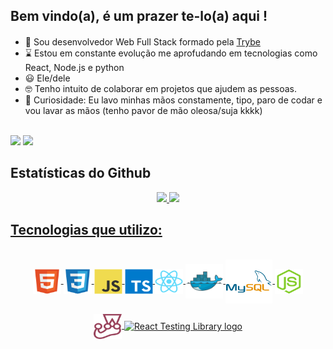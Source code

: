 ## Bem vindo(a), é um prazer te-lo(a) aqui ! 
<h4> </h4>

* 🧠 Sou desenvolvedor Web Full Stack formado pela <a href="https://www.betrybe.com/">Trybe</a>
 * ⌛ Estou em constante evolução me aprofudando em tecnologias como React, Node.js e python
 * 😃 Ele/dele
 * 🤓 Tenho intuito de colaborar em projetos que ajudem as pessoas.
 * 🤪 Curiosidade: Eu lavo minhas mãos constamente, tipo, paro de codar e vou lavar as mãos (tenho pavor de mão oleosa/suja kkkk)
 <br>
 <div align="left"> 
  <a href = "mailto:rjmv.dev@gmail.com"><img src="https://img.shields.io/badge/-Gmail-%23333?style=for-the-badge&logo=gmail&logoColor=white" target="_blank"></a>
  <a href="https://www.linkedin.com/in/ronny-velardez/" target="_blank"><img src="https://img.shields.io/badge/-LinkedIn-%230077B5?style=for-the-badge&logo=linkedin&logoColor=white" target="_blank"></a> 
 
</div>

## Estatísticas do Github
<div align="center">

  <a href="https://github.com/rafaballerini">
  <img height="180em" src="https://github-readme-stats.vercel.app/api?username=ronnyMV&show_icons=true&theme=default&include_all_commits=true&count_private=true"/>
  <img height="180em" src="https://github-readme-stats.vercel.app/api/top-langs/?username=ronnyMV&layout=compact&langs_count=7&theme=compact"/>
</div>


 ## Tecnologias que utilizo:
<div align="center" style="display: inline_block"><br>

 <a href="https://developer.mozilla.org/en-US/docs/Web/HTML" rel="nofollow">
    <img align="center" alt="HTML logo" height="40" width="45" src="https://raw.githubusercontent.com/devicons/devicon/master/icons/html5/html5-original.svg" style="max-width: 100%;">
  </a>
  
  <a href="https://developer.mozilla.org/en-US/docs/Web/CSS" rel="nofollow">
    <img align="center" alt="CSS logo" height="40" width="45" src="https://raw.githubusercontent.com/devicons/devicon/master/icons/css3/css3-original.svg" style="max-width: 100%;">
  </a>

<a href="https://developer.mozilla.org/en-US/docs/Web/JavaScript" rel="nofollow">
    <img align="center" alt="JavaScript logo" height="40" width="45" src="https://raw.githubusercontent.com/devicons/devicon/master/icons/javascript/javascript-original.svg" style="max-width: 100%;">
  </a>
  
  <a href="https://www.typescriptlang.org/" rel="nofollow">
    <img align="center" alt="TypeScript logo" height="40" width="45" src="https://raw.githubusercontent.com/devicons/devicon/master/icons/typescript/typescript-original.svg" style="max-width: 100%;">
  </a>
  
  <a href="https://reactjs.org/" rel="nofollow">
    <img align="center" alt="React logo" height="40" width="45" src="https://raw.githubusercontent.com/devicons/devicon/master/icons/react/react-original.svg" style="max-width: 100%;">
  </a>
  
  <a href="https://www.docker.com/" rel="nofollow">
    <img align="center" alt="Docker logo" height="55" width="60" src="https://raw.githubusercontent.com/devicons/devicon/master/icons/docker/docker-original.svg" style="max-width: 100%;">
  </a>
  
  <a href="https://www.mysql.com/" rel="nofollow">
    <img align="center" alt="MySQL logo" height="70" width="75" src="https://raw.githubusercontent.com/devicons/devicon/master/icons/mysql/mysql-original-wordmark.svg" style="max-width: 100%;">
  </a>
  

  <a href="https://nodejs.org/en/" rel="nofollow">
    <img align="center" alt="NodeJS logo" height="40" width="45" src="https://raw.githubusercontent.com/devicons/devicon/master/icons/nodejs/nodejs-original.svg" style="max-width: 100%;">
  </a>
 
 
  
  
  
</div>

<div align="center" style="display: inline_block"> <br>
 <a href="https://jestjs.io/" rel="nofollow">
    <img align="center" alt="Jest logo" height="40" width="45" src="https://raw.githubusercontent.com/devicons/devicon/master/icons/jest/jest-plain.svg" style="max-width: 100%;">
  </a>
 <a href="https://testing-library.com/docs/react-testing-library/intro/" rel="nofollow">
    <img align="center" alt="React Testing Library logo" height="40" width="45" src="https://avatars.githubusercontent.com/u/49996085?s=200&amp;v=4" style="max-width: 100%;">
  </a>
  </div>
  



